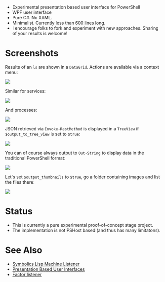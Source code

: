 
* Experimental presentation based user interface for PowerShell
* WPF user interface
* Pure C#. No XAML.
* Minimalist. Currently less than [600 lines long](https://github.com/dharmatech/PsReplWpf/blob/master/PsReplWpfTextBlock/MainWindow.cs).
* I encourage folks to fork and experiment with new approaches. Sharing of your results is welcome!

# Screenshots

Results of an `ls` are shown in a `DataGrid`. Actions are available via a context menu:

![](https://i.imgur.com/ddoUoet.gif)

Similar for services:

![](https://i.imgur.com/9o23JQO.gif)

And processes:

![](https://i.imgur.com/n9qugOL.gif)

JSON retrieved via `Invoke-RestMethod` is displayed in a `TreeView` if `$output_to_tree_view` is set to `$true`:

![](https://i.imgur.com/4slZGbg.gif)

You can of course always output to `Out-String` to display data in the traditional PowerShell format:

![](https://i.imgur.com/YL6g9X0.png)

Let's set `$output_thumbnails` to `$true`, go a folder containing images and list the files there:

![](https://i.imgur.com/YYLxPuW.png)

# Status

* This is currently a pure experimental proof-of-concept stage project.
* The implementation is not PSHost based (and thus has many limitatons).

# See Also

* [Symbolics Lisp Machine Listener](https://youtu.be/o4-YnLpLgtk)
* [Presentation Based User Interfaces](https://dspace.mit.edu/handle/1721.1/41161)
* [Factor listener](https://youtu.be/f_0QlhYlS8g)
